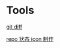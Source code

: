 # Tools

[git diff](https://github.com/so-fancy/diff-so-fancy)

[repo 状态 icon 制作](http://shields.io/)
